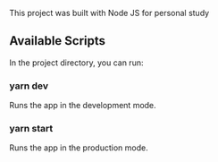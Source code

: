This project was built with Node JS for personal study

## Available Scripts
In the project directory, you can run:

### yarn dev
Runs the app in the development mode.

### yarn start
Runs the app in the production mode.
